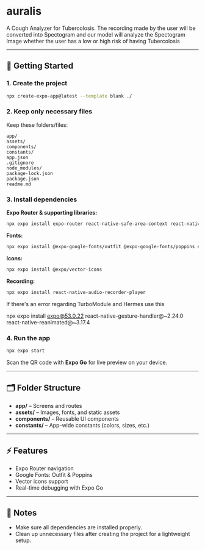# auralis

A Cough Analyzer for Tubercolosis. The recording made by the user will be converted into Spectogram and our model will analyze the Spectogram Image whether the user has a low or high risk of having Tubercolosis

---

## 🚀 Getting Started

### 1. Create the project

```bash
npx create-expo-app@latest --template blank ./
````

### 2. Keep only necessary files

Keep these folders/files:

```
app/
assets/
components/
constants/
app.json
.gitignore
node_modules/
package-lock.json
package.json
readme.md
```

### 3. Install dependencies

**Expo Router & supporting libraries:**

```bash
npx expo install expo-router react-native-safe-area-context react-native-screens expo-linking expo-constants expo-status-bar
```

**Fonts:**

```bash
npx expo install @expo-google-fonts/outfit @expo-google-fonts/poppins expo-font
```

**Icons:**

```bash
npx expo install @expo/vector-icons
```
**Recording:**

```bash
npx expo install react-native-audio-recorder-player
```

If there's an error regarding TurboModule and Hermes use this

npx expo install expo@53.0.22 react-native-gesture-handler@~2.24.0 react-native-reanimated@~3.17.4


### 4. Run the app

```bash
npx expo start
```

Scan the QR code with **Expo Go** for live preview on your device.

---

## 🗂 Folder Structure

* **app/** – Screens and routes
* **assets/** – Images, fonts, and static assets
* **components/** – Reusable UI components
* **constants/** – App-wide constants (colors, sizes, etc.)

---

## ⚡ Features

* Expo Router navigation
* Google Fonts: Outfit & Poppins
* Vector icons support
* Real-time debugging with Expo Go

---

## 📌 Notes

* Make sure all dependencies are installed properly.
* Clean up unnecessary files after creating the project for a lightweight setup.

